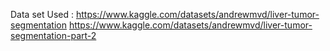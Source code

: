 Data set Used :
https://www.kaggle.com/datasets/andrewmvd/liver-tumor-segmentation
https://www.kaggle.com/datasets/andrewmvd/liver-tumor-segmentation-part-2
